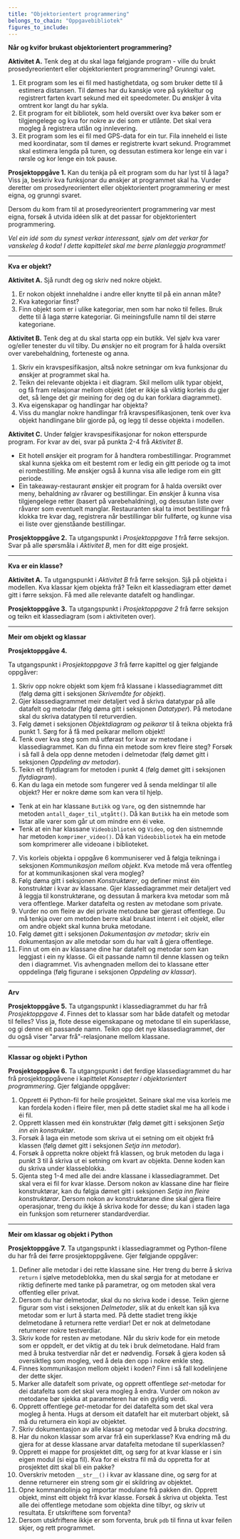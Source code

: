 ```yaml
---
title: "Objektorientert programmering"
belongs_to_chain: "Oppgavebibliotek"
figures_to_include:
---
```


**Når og kvifor brukast objektorientert programmering?**

**Aktivitet A.** Tenk deg at du skal laga følgjande program - ville du brukt prosedyreorientert eller objektorientert programmering? Grunngi valet.

1. Eit program som les ei fil med hastighetdata, og som bruker dette til å estimera distansen. Til dømes har du kanskje vore på sykkeltur og registrert farten kvart sekund med eit speedometer. Du ønskjer å vita omtrent kor langt du har sykla.
2. Eit program for eit bibliotek, som held oversikt over kva bøker som er tilgjengelege og kva for nokre av dei som er utlånte. Det skal vera mogleg å registrera utlån og innlevering.
3. Eit program som les ei fil med GPS-data for ein tur. Fila inneheld ei liste med koordinatar, som til dømes er registrerte kvart sekund. Programmet skal estimera lengda på turen, og dessutan estimera kor lenge ein var i rørsle og kor lenge ein tok pause.

**Prosjektoppgåve 1.** Kan du tenkja på eit program som du har lyst til å laga? Viss ja, beskriv kva funksjonar du ønskjer at programmet skal ha. Vurder deretter om prosedyreorientert eller objektorientert programmering er mest eigna, og grunngi svaret.

Dersom du kom fram til at prosedyreorientert programmering var mest eigna, forsøk å utvida idéen slik at det passar for objektorientert programmering.

*Vel ein idé som du synest verkar interessant, sjølv om det verkar for vanskeleg å koda! I dette kapittelet skal me berre planleggja programmet!*

---

**Kva er objekt?**

**Aktivitet A.** Sjå rundt deg og skriv ned nokre objekt.

1. Er nokon objekt innehaldne i andre eller knytte til på ein annan måte?
2. Kva kategoriar finst?
3. Finn objekt som er i ulike kategoriar, men som har noko til felles. Bruk dette til å laga større kategoriar. Gi meiningsfulle namn til dei større kategoriane.

**Aktivitet B.** Tenk deg at du skal starta opp ein butikk. Vel sjølv kva varer og/eller tenester du vil tilby. Du ønskjer no eit program for å halda oversikt over varebehaldning, forteneste og anna.

1. Skriv ein kravspesifikasjon, altså nokre setningar om kva funksjonar du ønskjer at programmet skal ha.
2. Teikn dei relevante objekta i eit diagram. Skil mellom ulik typar objekt, og få fram relasjonar mellom objekt (det er ikkje så viktig korleis du gjer det, så lenge det gir meining for deg og du kan forklara diagrammet).
3. Kva eigenskapar og handlingar har objekta?
4. Viss du manglar nokre handlingar frå kravspesifikasjonen, tenk over kva objekt handlingane blir gjorde på, og legg til desse objekta i modellen.

**Aktivitet C.** Under følgjer kravspesifikasjonar for nokon etterspurde program. For kvar av dei, svar på punkta 2-4 frå *Aktivitet B*.

* Eit hotell ønskjer eit program for å handtera rombestillingar. Programmet skal kunna sjekka om eit bestemt rom er ledig ein gitt periode og ta imot ei rombestilling. Me ønskjer også å kunna visa alle ledige rom ein gitt periode.
* Ein takeaway-restaurant ønskjer eit program for å halda oversikt over meny, behaldning av råvarer og bestillingar. Ein ønskjer å kunna visa tilgjengelege retter (basert på varebehaldning), og dessutan liste over råvarer som eventuelt manglar. Restauranten skal ta imot bestillingar frå klokka tre kvar dag, registrera når bestillingar blir fullførte, og kunne visa ei liste over gjenståande bestillingar.

**Prosjektoppgåve 2.** Ta utgangspunkt i *Prosjektoppgave 1* frå førre seksjon. Svar på alle spørsmåla i *Aktivitet B*, men for ditt eige prosjekt.

----

**Kva er ein klasse?**

**Aktivitet A.** Ta utgangspunkt i *Aktivitet B* frå førre seksjon. Sjå på objekta i modellen. Kva klassar kjem objekta frå? Teikn eit klassediagram etter dømet gitt i førre seksjon. Få med alle relevante datafelt og handlingar.

**Prosjektoppgåve 3.** Ta utgangspunkt i *Prosjektoppgave 2* frå førre seksjon og teikn eit klassediagram (som i aktiviteten over).

----

**Meir om objekt og klassar**

**Prosjektoppgåve 4.**

Ta utgangspunkt i *Prosjektoppgave 3* frå førre kapittel og gjer følgjande oppgåver:

1. Skriv opp nokre objekt som kjem frå klassane i klassediagrammet ditt (følg døma gitt i seksjonen *Skrivemåte for objekt*).
2. Gjer klassediagrammet meir detaljert ved å skriva datatypar på alle datafelt og metodar (følg døma gitt i seksjonen *Datatyper*). På metodane skal du skriva datatypen til returverdien.
3. Følg dømet i seksjonen *Objektdiagram og peikarar* til å teikna objekta frå punkt 1. Sørg for å få med peikarar mellom objekt!
4. Tenk over kva steg som må utførast for kvar av metodane i klassediagrammet. Kan du finna ein metode som krev fleire steg? Forsøk i så fall å dela opp denne metoden i delmetodar (følg dømet gitt i seksjonen *Oppdeling av metodar*).
5. Teikn eit flytdiagram for metoden i punkt 4 (følg dømet gitt i seksjonen *flytdiagram*).
6. Kan du laga ein metode som fungerer ved å senda meldingar til alle objekt? Her er nokre døme som kan vera til hjelp.
* Tenk at ein har klassane `Butikk` og `Vare`, og den sistnemnde har metoden `antall_dager_til_utgått()`. Då kan `Butikk` ha ein metode som listar alle varer som går ut om mindre enn éi veke.
* Tenk at ein har klassane `Videobibliotek` og `Video`, og den sistnemnde har metoden `komprimer_video()`. Då kan `Videobibliotek` ha ein metode som komprimerer alle videoane i biblioteket.
7. Vis korleis objekta i oppgåve 6 kommuniserer ved å følgja teikninga i seksjonen *Kommunikasjon mellom objekt*. Kva metode må vera offentleg for at kommunikasjonen skal vera mogleg?
8. Følg døma gitt i seksjonen *Konstruktører*, og definer minst éin konstruktør i kvar av klassane. Gjer klassediagrammet meir detaljert ved å leggja til konstruktørane, og dessutan å markera kva metodar som må vera offentlege. Marker datafelta og resten av metodane som private.
9. Vurder no om fleire av dei private metodane bør gjerast offentlege. Du må tenkja over om metoden berre skal brukast internt i eit objekt, eller om andre objekt skal kunna bruka metodane.
10. Følg dømet gitt i seksjonen *Dokumentasjon av metodar*; skriv ein dokumentasjon av alle metodar som du har valt å gjera offentlege.
11. Finn ut om ein av klassane dine har datafelt og metodar som kan leggjast i ein ny klasse. Gi eit passande namn til denne klassen og teikn den i diagrammet. Vis avhengnaden mellom dei to klassane etter oppdelinga (følg figurane i seksjonen *Oppdeling av klassar*).

----

**Arv**

**Prosjektoppgåve 5.** Ta utgangspunkt i klassediagrammet du har frå *Prosjektoppgave 4*. Finnes det to klassar som har både datafelt og metodar til felles? Viss ja, flote desse eigenskapane og metodane til ein superklasse, og gi denne eit passande namn. Teikn opp det nye klassediagrammet, der du også viser "arvar frå"-relasjonane mellom klassane.

----

**Klassar og objekt i Python**

**Prosjektoppgåve 6.** Ta utgangspunkt i det ferdige klassediagrammet du har frå prosjektoppgåvene i kapittelet *Konsepter i objektorientert programmering*. Gjer følgjande oppgåver:

1. Opprett éi Python-fil for heile prosjektet. Seinare skal me visa korleis me kan fordela koden i fleire filer, men på dette stadiet skal me ha all kode i éi fil.
2. Opprett klassen med éin konstruktør (følg dømet gitt i seksjonen *Setja inn ein konstruktør*.
3. Forsøk å laga ein metode som skriva ut ei setning om eit objekt frå klassen (følg dømet gitt i seksjonen *Setja inn metodar*).
4. Forsøk å oppretta nokre objekt frå klassen, og bruk metoden du laga i punkt 3 til å skriva ut ei setning om kvart av objekta. Denne koden kan du skriva under klasseblokka.
5. Gjenta steg 1-4 med alle dei andre klassane i klassediagrammet. Det skal vera ei fil for kvar klasse. Dersom nokon av klassane dine har fleire konstruktørar, kan du følgja dømet gitt i seksjonen *Setja inn fleire konstruktørar*. Dersom nokon av konstruktørane dine skal gjera fleire operasjonar, treng du ikkje å skriva kode for desse; du kan i staden laga ein funksjon som returnerer standardverdiar.

----

**Meir om klassar og objekt i Python**

**Prosjektoppgåve 7.** Ta utgangspunkt i klassediagrammet og Python-filene du har frå dei førre prosjektoppgåvene. Gjer følgjande oppgåver:

1. Definer alle metodar i dei rette klassane sine. Her treng du berre å skriva `return` i sjølve metodeblokka, men du skal sørgja for at metodane er riktig definerte med tanke på parametrar, og om metoden skal vera offentleg eller privat.
2. Dersom du har delmetodar, skal du no skriva kode i desse. Teikn gjerne figurar som vist i seksjonen *Delmetoder*, slik at du enkelt kan sjå kva metodar som er lurt å starta med. På dette stadiet treng ikkje delmetodane å returnera rette verdiar! Det er nok at delmetodane returnerer nokre testverdiar.
3. Skriv kode for resten av metodane. Når du skriv kode for ein metode som er oppdelt, er det viktig at du tek i bruk delmetodane. Hald fram med å bruka testverdiar når det er nødvendig. Forsøk å gjera koden så oversiktleg som mogleg, ved å dela den opp i nokre enkle steg.
4. Finnes kommunikasjon mellom objekt i koden? Finn i så fall kodelinjene der dette skjer.
6. Marker alle datafelt som private, og opprett offentlege *set*-metodar for dei datafelta som det skal vera mogleg å endra. Vurder om nokon av metodane bør sjekka at parameteren har ein gyldig verdi.
7. Opprett offentlege *get*-metodar for dei datafelta som det skal vera mogleg å henta. Hugs at dersom eit datafelt har eit muterbart objekt, så må du returnera ein kopi av objektet.
8. Skriv dokumentasjon av alle klassar og metodar ved å bruka *docstring*.
9. Har du nokon klassar som arvar frå ein superklasse? Kva endring må du gjera for at desse klassane arvar datafelta metodane til superklassen?
10. Opprett ei mappe for prosjektet ditt, og sørg for at kvar klasse er i sin eigen modul (si eiga fil). Kva for ei ekstra fil må du oppretta for at prosjektet ditt skal bli ein pakke?
11. Overskriv metoden `__str__()` i kvar av klassane dine, og sørg for at denne returnerer ein streng som gir ei skildring av objektet.
12. Opne kommandolinja og importar modulane frå pakken din. Opprett objekt, minst eitt objekt frå kvar klasse. Forsøk å skriva ut objekta. Test alle dei offentlege metodane som objekta dine tilbyr, og skriv ut resultata. Er utskriftene som forventa?
13. Dersom utskfriftene ikkje er som forventa, bruk `pdb` til finna ut kvar feilen skjer, og rett programmet.
